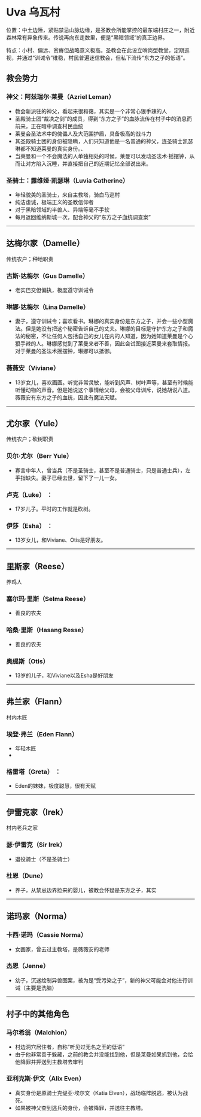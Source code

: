 # Uva 乌瓦村

位置：中土边陲，紧贴禁忌山脉边缘，是圣教会所能掌控的最东端村庄之一，附近森林常有异象传来。传说再向东走数里，便是“黑暗领域”的真正边界。

特点：小村、偏远、贫瘠但战略意义极高。圣教会在此设立哨岗型教堂，定期巡视，并通过“训诫令”维稳，村民普遍迷信教会，但私下流传“东方之子的低语”。

## 教会势力

### **神父：阿兹瑞尔·莱曼（Azriel Leman）**

* 教会新派驻的神父，看起来很和蔼，其实是一个非常心狠手辣的人
* 圣殿骑士团“裁决之剑”的成员，得到“东方之子”的血脉流传在村子中的消息而前来，正在暗中调查村民血统
* 莱曼会圣法术中的傀儡人及大范围护盾，具备极高的战斗力
* 其圣殿骑士团的身份被隐瞒，人们只知道他是一名普通的神父，连圣骑士凯瑟琳都不知道莱曼的真实身份。、
* 当莱曼和一个不会魔法的人单独相处的时候，莱曼可以发动圣法术·摇摆钟，从而让对方陷入沉睡，并直接把自己的近期记忆全部说出来。

### **圣骑士：露维娅·凯瑟琳（Luvia Catherine）**

* 年轻貌美的圣骑士，来自主教塔，骑白马巡村
* 纯洁虔诚，极端正义的圣教信仰者
* 对于黑暗领域的半兽人、异端等毫不手软
* 每月返回维纳斯城一次，配合神父的“东方之子血统调查案”

---

## **达梅尔家（Damelle）**

传统农户；种地职责

### **古斯·达梅尔（Gus Damelle）**

* 老实巴交但偏执，极度遵守训诫令

### **琳娜·达梅尔（Lina Damelle）**

* 妻子，遵守训诫令；喜欢看书。琳娜的真实身份是东方之子，并会一些小型魔法。但是她没有把这个秘密告诉自己的丈夫。琳娜的目标是守护东方之子和魔法的秘密，不让任何人包括自己的女儿在内的人知道，因为她知道莱曼是个心狠手辣的人。琳娜感觉到了莱曼来者不善，因此会试图接近莱曼来套取情报。对于莱曼的圣法术摇摆钟，琳娜可以抵御。

### **薇薇安（Viviane）**

* 13岁女儿，喜欢画画。听觉非常灵敏，能听到风声、树叶声等，甚至有时候能听懂动物的声音。但是她说这个事情给父母，会被父母训斥，说她胡说八道。薇薇安有东方之子的血统，因此有魔法天赋。

---

## **尤尔家（Yule）**

传统农户；砍树职责

### **贝尔·尤尔（Berr Yule）**

* 寡言中年人，曾当兵（不是圣骑士，甚至不是普通骑士，只是普通士兵），左手指缺失。妻子已经去世，留下了一儿一女。

### **卢克（Luke）** ：

* 17岁儿子。平时的工作就是砍树。

### **伊莎（Esha）** ：

* 13岁女儿，和Viviane、Otis是好朋友。

---

## **里斯家（Reese）**

养鸡人

### **塞尔玛·里斯（Selma Reese）**

* 善良的农夫

### **哈桑·里斯（Hasang Resse）**

* 善良的农夫

### **奥缇斯（Otis）**

* 13岁的儿子，和Viviane以及Esha是好朋友

---

## **弗兰家（Flann）**

村内木匠

### **埃登·弗兰（Eden Flann）**

* 年轻木匠
* 

### **格雷塔（Greta）** ：

* Eden的妹妹，极度聪慧，很有天赋

---

## **伊雷克家（Irek）**

村内老兵之家

### **瑟·伊雷克（Sir Irek）**

* 退役骑士（不是圣骑士）

### **杜恩（Dune）**

* 养子，从禁忌边界捡来的婴儿，被教会怀疑是东方之子，其实

---

## **诺玛家（Norma）**

### **卡西·诺玛（Cassie Norma）**

* 女画家，曾去过主教塔，是薇薇安的老师

### **杰恩（Jenne）**

* 幼子，沉迷绘制异兽图案，被为是“受污染之子”，新的神父可能会对他进行训诫（主要是洗脑）

---

## 村子中的其他角色

### **马尔希翁（Malchion）**

* 村边洞穴居住者，自称“听见过无名之王的低语”
* 由于他非常善于躲藏，之前的教会并没能找到他，但是莱曼如果抓到他，会给他降罪并押送到主教塔去审判

### **亚利克斯·伊文（Alix Even）**

* 真实身份是原骑士克缇亚·埃尔文（Katia Elven），战场临阵脱逃，被认为战死。
* 如果被神父查到逃兵的身份，会被降罪，并送往主教塔。
